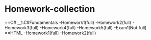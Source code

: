 # Homework-collection
==C#
__1.C#Fundamentals
-Homework1(full)
-Homework2(full)
-Homework3(full)
-Homework4(full)
-Homework5(full)
-Exam1(Not full)
==HTML
-Homework1(full)
-Homework2(full)
